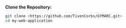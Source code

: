 **Clone the Repository:**
```sh
git clone <https://github.com/TivenCorbs/GYMARC.git>
cd my-web-application
```